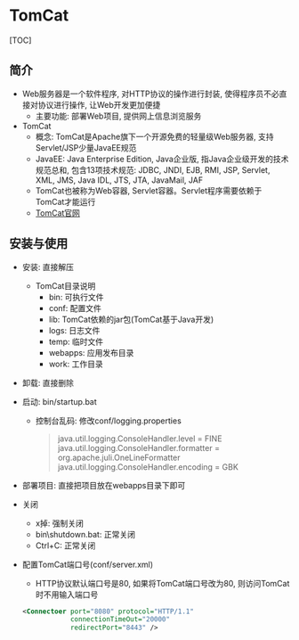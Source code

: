 # TomCat

[TOC]

## 简介

- Web服务器是一个软件程序, 对HTTP协议的操作进行封装, 使得程序员不必直接对协议进行操作, 让Web开发更加便捷
  - 主要功能: 部署Web项目, 提供网上信息浏览服务
- TomCat
  - 概念: TomCat是Apache旗下一个开源免费的轻量级Web服务器, 支持Servlet/JSP少量JavaEE规范
  - JavaEE: Java Enterprise Edition, Java企业版, 指Java企业级开发的技术规范总和, 包含13项技术规范: JDBC, JNDI, EJB, RMI, JSP, Servlet, XML, JMS, Java IDL, JTS, JTA, JavaMail, JAF
  - TomCat也被称为Web容器, Servlet容器。Servlet程序需要依赖于TomCat才能运行
  - [TomCat官网](https://tomcat.apache.org/)
  
## 安装与使用

- 安装: 直接解压
  - TomCat目录说明
    - bin: 可执行文件
    - conf: 配置文件
    - lib: TomCat依赖的jar包(TomCat基于Java开发)
    - logs: 日志文件
    - temp: 临时文件
    - webapps: 应用发布目录
    - work: 工作目录
- 卸载: 直接删除
- 启动: bin/startup.bat
  - 控制台乱码: 修改conf/logging.properties
    > java.util.logging.ConsoleHandler.level = FINE
    > java.util.logging.ConsoleHandler.formatter = org.apache.juli.OneLineFormatter
    > java.util.logging.ConsoleHandler.encoding = GBK
- 部署项目: 直接把项目放在webapps目录下即可
- 关闭
  - x掉: 强制关闭
  - bin\shutdown.bat: 正常关闭
  - Ctrl+C: 正常关闭
- 配置TomCat端口号(conf/server.xml)
  - HTTP协议默认端口号是80, 如果将TomCat端口号改为80, 则访问TomCat时不用输入端口号
  
  ```xml
  <Connectoer port="8080" protocol="HTTP/1.1"
              connectionTimeOut="20000"
              redirectPort="8443" />
  ```

